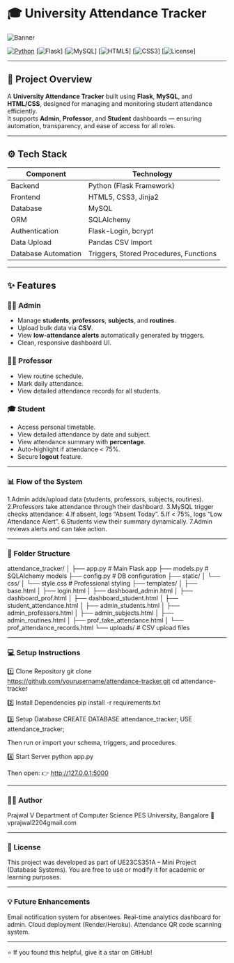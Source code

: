 # 🎓 University Attendance Tracker  
![Banner](https://img.shields.io/badge/University%20Mini%20Project-Flask%20%7C%20MySQL%20%7C%20Python-blue?style=for-the-badge&logo=python&logoColor=white)

[![Python](https://img.shields.io/badge/Python-3.10%2B-yellow?style=flat-square&logo=python)](https://www.python.org/)
[![Flask](https://img.shields.io/badge/Flask-Web%20Framework-black?style=flat-square&logo=flask)]
[![MySQL](https://img.shields.io/badge/MySQL-Database-blue?style=flat-square&logo=mysql)]
[![HTML5](https://img.shields.io/badge/HTML5-Frontend-orange?style=flat-square&logo=html5)]
[![CSS3](https://img.shields.io/badge/CSS3-Design-blue?style=flat-square&logo=css3)]
[![License](https://img.shields.io/badge/License-Academic-green?style=flat-square)]

---

## 🏫 Project Overview

A **University Attendance Tracker** built using **Flask**, **MySQL**, and **HTML/CSS**, designed for managing and monitoring student attendance efficiently.  
It supports **Admin**, **Professor**, and **Student** dashboards — ensuring automation, transparency, and ease of access for all roles.

---

## ⚙️ Tech Stack

| Component | Technology |
|------------|-------------|
| Backend | Python (Flask Framework) |
| Frontend | HTML5, CSS3, Jinja2 |
| Database | MySQL |
| ORM | SQLAlchemy |
| Authentication | Flask-Login, bcrypt |
| Data Upload | Pandas CSV Import |
| Database Automation | Triggers, Stored Procedures, Functions |

---

## ✨ Features

### 👨‍💼 Admin
- Manage **students**, **professors**, **subjects**, and **routines**.
- Upload bulk data via **CSV**.
- View **low-attendance alerts** automatically generated by triggers.
- Clean, responsive dashboard UI.

### 👨‍🏫 Professor
- View routine schedule.
- Mark daily attendance.
- View detailed attendance records for all students.

### 🎓 Student
- Access personal timetable.
- View detailed attendance by date and subject.
- View attendance summary with **percentage**.
- Auto-highlight if attendance < 75%.
- Secure **logout** feature.

---



 ### 📊 Flow of the System

1.Admin adds/upload data (students, professors, subjects, routines).
2.Professors take attendance through their dashboard.
3.MySQL trigger checks attendance:
4.If absent, logs “Absent Today”.
5.If < 75%, logs “Low Attendance Alert”.
6.Students view their summary dynamically.
7.Admin reviews alerts and can take action.

---



 ### 🧾 Folder Structure

attendance_tracker/
│
├── app.py                     # Main Flask app
├── models.py                  # SQLAlchemy models
├── config.py                  # DB configuration
├── static/
│   └── css/
│       └── style.css           # Professional styling
├── templates/
│   ├── base.html
│   ├── login.html
│   ├── dashboard_admin.html
│   ├── dashboard_prof.html
│   ├── dashboard_student.html
│   ├── student_attendance.html
│   ├── admin_students.html
│   ├── admin_professors.html
│   ├── admin_subjects.html
│   ├── admin_routines.html
│   ├── prof_take_attendance.html
│   └── prof_attendance_records.html
└── uploads/                    # CSV upload files


---


### 💻 Setup Instructions
1️⃣ Clone Repository
git clone https://github.com/yourusername/attendance-tracker.git
cd attendance-tracker

2️⃣ Install Dependencies
pip install -r requirements.txt

3️⃣ Setup Database
CREATE DATABASE attendance_tracker;
USE attendance_tracker;

Then run or import your schema, triggers, and procedures.

4️⃣ Start Server
python app.py


Then open:
👉 http://127.0.0.1:5000


---



### 👨‍💻 Author

Prajwal V
Department of Computer Science
PES University, Bangalore
📧vprajwal2204gmail.com


---



### 🧾 License

This project was developed as part of UE23CS351A – Mini Project (Database Systems).
You are free to use or modify it for academic or learning purposes.


---


### 💡 Future Enhancements

Email notification system for absentees.
Real-time analytics dashboard for admin.
Cloud deployment (Render/Heroku).
Attendance QR code scanning system.

---


⭐ If you found this helpful, give it a star on GitHub!
